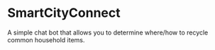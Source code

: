 # SmartCityConnect
A simple chat bot that allows you to determine where/how to recycle common household items.
